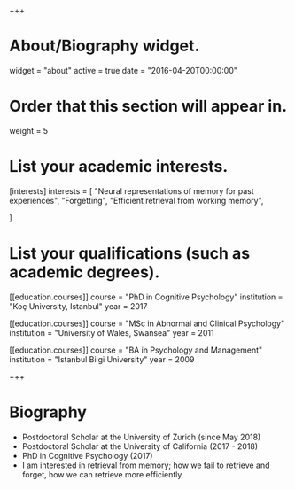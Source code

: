 +++
# About/Biography widget.
widget = "about"
active = true
date = "2016-04-20T00:00:00"

# Order that this section will appear in.
weight = 5

# List your academic interests.
[interests]
  interests = [
    "Neural representations of memory for past experiences",
    "Forgetting",
    "Efficient retrieval from working memory", 
    
  ]

# List your qualifications (such as academic degrees).

[[education.courses]]
  course = "PhD in Cognitive Psychology"
  institution = "Koç University, Istanbul"
  year = 2017

[[education.courses]]
  course = "MSc in Abnormal and Clinical Psychology"
  institution = "University of Wales, Swansea"
  year = 2011

[[education.courses]]
  course = "BA in Psychology and Management"
  institution = "Istanbul Bilgi University"
  year = 2009
 
+++

# Biography

* Postdoctoral Scholar at the University of Zurich (since May 2018)
* Postdoctoral Scholar at the University of California (2017 - 2018)
* PhD in Cognitive Psychology (2017)
* I am interested in retrieval from memory; how we fail to retrieve and forget, how we can retrieve more efficiently. 


